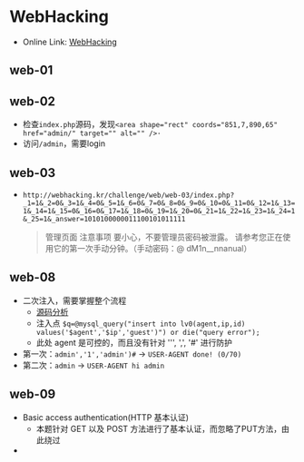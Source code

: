 # WebHacking

-   Online Link: [WebHacking](http://webhacking.kr/challenge/)

## web-01

## web-02

-   检查`index.php`源码，发现`<area shape="rect" coords="851,7,890,65" href="admin/" target="" alt="" />·`
-   访问`/admin`，需要login

## web-03

-   `http://webhacking.kr/challenge/web/web-03/index.php?_1=1&_2=0&_3=1&_4=0&_5=1&_6=0&_7=0&_8=0&_9=0&_10=0&_11=0&_12=1&_13=1&_14=1&_15=0&_16=0&_17=1&_18=0&_19=1&_20=0&_21=1&_22=1&_23=1&_24=1&_25=1&_answer=1010100000011100101011111`

    > 管理页面
    > 注意事项
    > 要小心，不要管理员密码被泄露。
    > 请参考您正在使用它的第一次手动分钟。（手动密码：@ dM1n\_\_nnanual）

## web-08

-   二次注入，需要掌握整个流程
    -   [源码分析](./web_08/index.php)
    -   注入点 `$q=@mysql_query("insert into lv0(agent,ip,id) values('$agent','$ip','guest')") or die("query error");`
    -   此处 agent 是可控的，而且没有针对 ''', ',', '#' 进行防护
-   第一次：`admin','1','admin')#` -> `USER-AGENT done! (0/70)`
-   第二次：`admin` -> `USER-AGENT hi admin`

## web-09

-   Basic access authentication(HTTP 基本认证)
    -   本题针对 GET 以及 POST 方法进行了基本认证，而忽略了PUT方法，由此绕过
-
